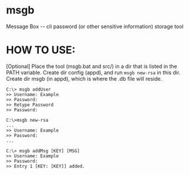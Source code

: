 # msgb
Message Box -- cli password (or other sensitive information) storage tool

# HOW TO USE:
[Optional] Place the tool (msgb.bat and src/) in a dir that is listed in the PATH variable.
Create dir config (appd), and run `msgb new-rsa` in this dir.
Create dir msgb (in appd), which is where the .db file will reside.

    C:\> msgb addUser
    >> Username: Example
    >> Password:
    >> Retype Password
    >> Password:
    
    C:\>msgb new-rsa
    ...
    >> Username: Example
    >> Password:
    ...
    
    C:\> msgb addMsg [KEY] [MSG]
    >> Username: Example
    >> Password:
    >> Entry 1 [KEY: [KEY]] added.

